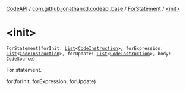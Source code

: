 [CodeAPI](../../index.md) / [com.github.jonathanxd.codeapi.base](../index.md) / [ForStatement](index.md) / [&lt;init&gt;](.)

# &lt;init&gt;

`ForStatement(forInit: `[`List`](https://kotlinlang.org/api/latest/jvm/stdlib/kotlin.collections/-list/index.html)`<`[`CodeInstruction`](../../com.github.jonathanxd.codeapi/-code-instruction.md)`>, forExpression: `[`List`](https://kotlinlang.org/api/latest/jvm/stdlib/kotlin.collections/-list/index.html)`<`[`CodeInstruction`](../../com.github.jonathanxd.codeapi/-code-instruction.md)`>, forUpdate: `[`List`](https://kotlinlang.org/api/latest/jvm/stdlib/kotlin.collections/-list/index.html)`<`[`CodeInstruction`](../../com.github.jonathanxd.codeapi/-code-instruction.md)`>, body: `[`CodeSource`](../../com.github.jonathanxd.codeapi/-code-source/index.md)`)`

For statement.

for(forInit; forExpression; forUpdate)

